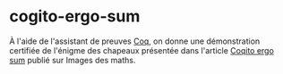 # cogito-ergo-sum

À l'aide de l'assistant de preuves [Coq](https://coq.inria.fr), on donne une démonstration certifiée de l'énigme des chapeaux présentée dans l'article [Coqito ergo sum](http://images.math.cnrs.fr/Coqito-ergo-sum) publié sur Images des maths.
